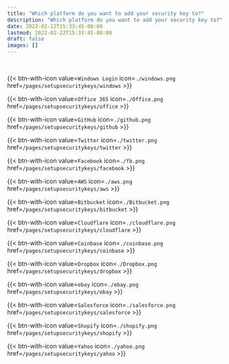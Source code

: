 ```yaml
---
title: "Which platform do you want to add your security key to?"
description: "Which platform do you want to add your security key to?"
date: 2022-02-22T15:33:45-08:00
lastmod: 2022-02-22T15:33:45-08:00
draft: false
images: []
---
```


<br>

{{< btn-with-icon value=`Windows Login` icon=`./windows.png` href=`/pages/setupsecuritykeys/windows` >}}

{{< btn-with-icon value=`Office 365` icon=`./Office.png` href=`/pages/setupsecuritykeys/office` >}}

{{< btn-with-icon value=`GitHub` icon=`./github.png` href=`/pages/setupsecuritykeys/github` >}}

{{< btn-with-icon value=`Twitter` icon=`./twitter.png` href=`/pages/setupsecuritykeys/twitter` >}}

{{< btn-with-icon value=`Facebook` icon=`./fb.png` href=`/pages/setupsecuritykeys/facebook` >}}

{{< btn-with-icon value=`AWS` icon=`./aws.png` href=`/pages/setupsecuritykeys/aws` >}}

{{< btn-with-icon value=`Bitbucket` icon=`./Bitbucket.png` href=`/pages/setupsecuritykeys/bitbucket` >}}

{{< btn-with-icon value=`Cloudflare` icon=`./cloudflare.png` href=`/pages/setupsecuritykeys/cloudflare` >}}

{{< btn-with-icon value=`Coinbase` icon=`./coinbase.png` href=`/pages/setupsecuritykeys/coinbase` >}}

{{< btn-with-icon value=`Dropbox` icon=`./Dropbox.png` href=`/pages/setupsecuritykeys/dropbox` >}}

{{< btn-with-icon value=`ebay` icon=`./ebay.png` href=`/pages/setupsecuritykeys/ebay` >}}

{{< btn-with-icon value=`Salesforce` icon=`./salesforce.png` href=`/pages/setupsecuritykeys/salesforce` >}}

{{< btn-with-icon value=`Shopify` icon=`./shopify.png` href=`/pages/setupsecuritykeys/shopify` >}}

{{< btn-with-icon value=`Yahoo` icon=`./yahoo.png` href=`/pages/setupsecuritykeys/yahoo` >}}
